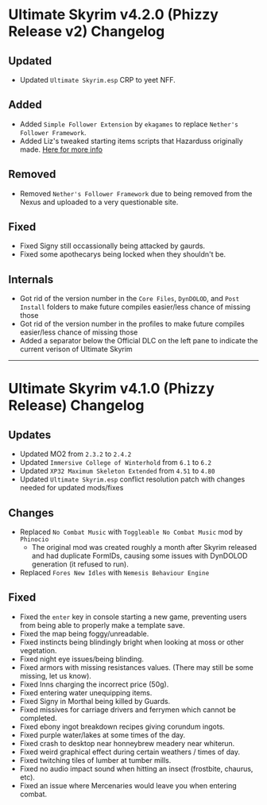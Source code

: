 # Ultimate Skyrim v4.2.0 (Phizzy Release v2) Changelog

## Updated
- Updated `Ultimate Skyrim.esp` CRP to yeet NFF.

## Added
- Added `Simple Follower Extension` by `ekagames` to replace `Nether's Follower Framework`.
- Added Liz's tweaked starting items scripts that Hazarduss  originally made. [Here for more info](https://cdn.discordapp.com/attachments/746090937167642696/861319688515878942/Extra_starting_items.txt)

## Removed
- Removed `Nether's Follower Framework` due to being removed from the Nexus and uploaded to a very questionable site.

## Fixed
- Fixed Signy still occassionally being attacked by gaurds.
- Fixed some apothecarys being locked when they shouldn't be.

## Internals
- Got rid of the version number in the `Core Files`, `DynDOLOD`, and `Post Install` folders to make future compiles easier/less chance of missing those
- Got rid of the version number in the profiles to make future compiles easier/less chance of missing those
- Added a separator below the Official DLC on the left pane to indicate the current verison of Ultimate Skyrim

-----

# Ultimate Skyrim v4.1.0 (Phizzy Release) Changelog

## Updates
- Updated MO2 from `2.3.2` to `2.4.2`
- Updated `Immersive College of Winterhold` from `6.1` to `6.2`
- Updated `XP32 Maximum Skeleton Extended` from `4.51` to `4.80`
- Updated `Ultimate Skyrim.esp` conflict resolution patch with changes needed for updated mods/fixes

## Changes
- Replaced `No Combat Music` with `Toggleable No Combat Music` mod by `Phinocio`
	- The original mod was created roughly a month after Skyrim released and had duplicate FormIDs, causing some issues with DynDOLOD generation (it refused to run).
- Replaced `Fores New Idles` with `Nemesis Behaviour Engine`

## Fixed
- Fixed the `enter` key in console starting a new game, preventing users from being able to properly make a template save.
- Fixed the map being foggy/unreadable.
- Fixed instincts being blindingly bright when looking at moss or other vegetation.
- Fixed night eye issues/being blinding.
- Fixed armors with missing resistances values. (There may still be some missing, let us know).
- Fixed Inns charging the incorrect price (50g).
- Fixed entering water unequipping items.
- Fixed Signy in Morthal being killed by Guards.
- Fixed missives for carriage drivers and ferrymen which cannot be completed.
- Fixed ebony ingot breakdown recipes giving corundum ingots.
- Fixed purple water/lakes at some times of the day.
- Fixed crash to desktop near honneybrew meadery near whiterun.
- Fixed weird graphical effect during certain weathers / times of day.
- Fixed twitching tiles of lumber at tumber mills.
- Fixed no audio impact sound when hitting an insect (frostbite, chaurus, etc).
- Fixed an issue where Mercenaries would leave you when entering combat.
